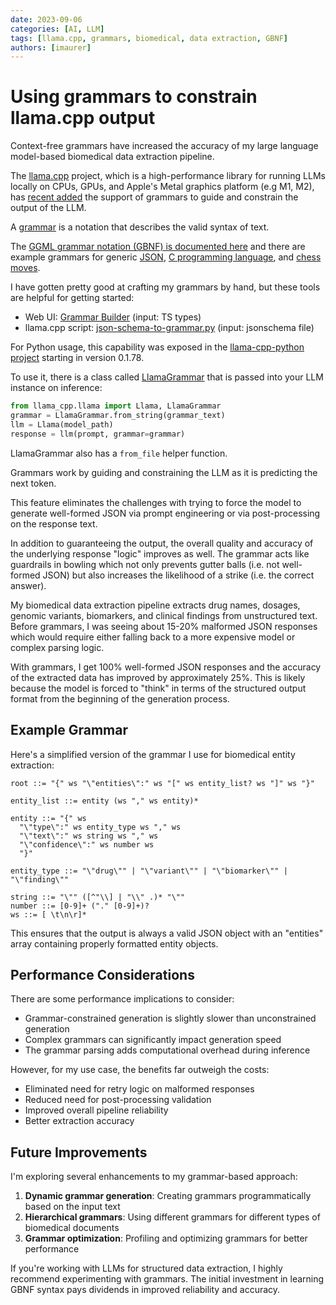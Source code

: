 ```yaml
---
date: 2023-09-06
categories: [AI, LLM]
tags: [llama.cpp, grammars, biomedical, data extraction, GBNF]
authors: [imaurer]
---
```


# Using grammars to constrain llama.cpp output

Context-free grammars have increased the accuracy of my large language model-based biomedical data extraction pipeline.

The [llama.cpp](https://github.com/ggerganov/llama.cpp) project, which is a high-performance library for running LLMs locally on CPUs, GPUs, and Apple's Metal graphics platform (e.g M1, M2), has [recent added](https://github.com/ggerganov/llama.cpp/pull/1773) the support of grammars to guide and constrain the output of the LLM.

A [grammar](https://en.wikipedia.org/wiki/Context-free_grammar) is a notation that describes the valid syntax of text.

The [GGML grammar notation (GBNF) is documented here](https://github.com/ggerganov/llama.cpp/tree/master/grammars) and there are example grammars for generic [JSON](https://www.notion.so/JSON-genration-with-llama-cpp-python-a5c2c3cdf4ed4dfdbc3b03ce08f38c20?pvs=21), [C programming language](https://github.com/ggerganov/llama.cpp/blob/master/grammars/c.gbnf), and [chess moves](https://github.com/ggerganov/llama.cpp/blob/master/grammars/chess.gbnf).

I have gotten pretty good at crafting my grammars by hand, but these tools are helpful for getting started:

*   Web UI: [Grammar Builder](https://grammar.intrinsiclabs.ai/) (input: TS types)
*   llama.cpp script: [json-schema-to-grammar.py](https://github.com/ggerganov/llama.cpp/blob/master/examples/json-schema-to-grammar.py) (input: jsonschema file)

For Python usage, this capability was exposed in the [llama-cpp-python project](https://github.com/abetlen/llama-cpp-python) starting in version 0.1.78.

To use it, there is a class called [LlamaGrammar](https://github.com/abetlen/llama-cpp-python/blob/main/llama_cpp/llama_grammar.py#L40C14-L40C14) that is passed into your LLM instance on inference:

```python
from llama_cpp.llama import Llama, LlamaGrammar
grammar = LlamaGrammar.from_string(grammar_text)
llm = Llama(model_path)
response = llm(prompt, grammar=grammar)
```

LlamaGrammar also has a `from_file` helper function.

Grammars work by guiding and constraining the LLM as it is predicting the next token.

This feature eliminates the challenges with trying to force the model to generate well-formed JSON via prompt engineering or via post-processing on the response text.

In addition to guaranteeing the output, the overall quality and accuracy of the underlying response "logic" improves as well. The grammar acts like guardrails in bowling which not only prevents gutter balls (i.e. not well-formed JSON) but also increases the likelihood of a strike (i.e. the correct answer).

My biomedical data extraction pipeline extracts drug names, dosages, genomic variants, biomarkers, and clinical findings from unstructured text. Before grammars, I was seeing about 15-20% malformed JSON responses which would require either falling back to a more expensive model or complex parsing logic.

With grammars, I get 100% well-formed JSON responses and the accuracy of the extracted data has improved by approximately 25%. This is likely because the model is forced to "think" in terms of the structured output format from the beginning of the generation process.

## Example Grammar

Here's a simplified version of the grammar I use for biomedical entity extraction:

```gbnf
root ::= "{" ws "\"entities\":" ws "[" ws entity_list? ws "]" ws "}"

entity_list ::= entity (ws "," ws entity)*

entity ::= "{" ws
  "\"type\":" ws entity_type ws "," ws
  "\"text\":" ws string ws "," ws
  "\"confidence\":" ws number ws
  "}"

entity_type ::= "\"drug\"" | "\"variant\"" | "\"biomarker\"" | "\"finding\""

string ::= "\"" ([^"\\] | "\\" .)* "\""
number ::= [0-9]+ ("." [0-9]+)?
ws ::= [ \t\n\r]*
```

This ensures that the output is always a valid JSON object with an "entities" array containing properly formatted entity objects.

## Performance Considerations

There are some performance implications to consider:

- Grammar-constrained generation is slightly slower than unconstrained generation
- Complex grammars can significantly impact generation speed
- The grammar parsing adds computational overhead during inference

However, for my use case, the benefits far outweigh the costs:

- Eliminated need for retry logic on malformed responses
- Reduced need for post-processing validation
- Improved overall pipeline reliability
- Better extraction accuracy

## Future Improvements

I'm exploring several enhancements to my grammar-based approach:

1. **Dynamic grammar generation**: Creating grammars programmatically based on the input text
2. **Hierarchical grammars**: Using different grammars for different types of biomedical documents
3. **Grammar optimization**: Profiling and optimizing grammars for better performance

If you're working with LLMs for structured data extraction, I highly recommend experimenting with grammars. The initial investment in learning GBNF syntax pays dividends in improved reliability and accuracy.
